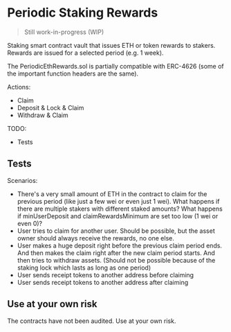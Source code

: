 # Periodic Staking Rewards

> Still work-in-progress (WIP)

Staking smart contract vault that issues ETH or token rewards to stakers. Rewards are issued for a selected period (e.g. 1 week).

The PeriodicEthRewards.sol is partially compatible with ERC-4626 (some of the important function headers are the same).

Actions:
- Claim
- Deposit & Lock & Claim
- Withdraw & Claim

TODO:
- Tests

## Tests

Scenarios:
- There's a very small amount of ETH in the contract to claim for the previous period (like just a few wei or even just 1 wei). What happens if there are multiple stakers with different staked amounts? What happens if minUserDeposit and claimRewardsMinimum are set too low (1 wei or even 0)?
- User tries to claim for another user. Should be possible, but the asset owner should always receive the rewards, no one else.
- User makes a huge deposit right before the previous claim period ends. And then makes the claim right after the new claim period starts. And then tries to withdraw assets. (Should not be possible because of the staking lock which lasts as long as one period)
- User sends receipt tokens to another address before claiming
- User sends receipt tokens to another address after claiming

## Use at your own risk

The contracts have not been audited. Use at your own risk.
